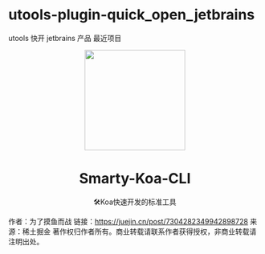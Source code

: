 # utools-plugin-quick_open_jetbrains
utools 快开 jetbrains 产品 最近项目

<p align="center">
<img src="https://pic4.zhimg.com/v2-d49c9c9eafa636c9707ac5b6d889a3fe_1440w.jpg" style="width:200px;" />
</p>

<h1 align="center">Smarty-Koa-CLI</h1>

<p align="center">
🛠️Koa快速开发的标准工具
</p>

作者：为了摸鱼而战
链接：https://juejin.cn/post/7304282349942898728
来源：稀土掘金
著作权归作者所有。商业转载请联系作者获得授权，非商业转载请注明出处。